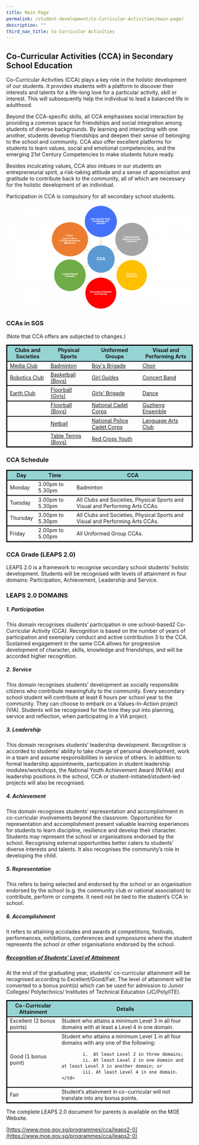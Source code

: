 ```yaml
---
title: Main Page
permalink: /student-development/Co-Curricular-Activities/main-page/
description: ""
third_nav_title: Co Curricular Activities
---
```

## Co-Curricular Activities (CCA) in Secondary School Education

Co-Curricular Activities (CCA) plays a key role in the holistic development of our students. It provides students with a platform to discover their interests and talents for a life-long love for a particular activity, skill or interest. This will subsequently help the individual to lead a balanced life in adulthood.

Beyond the CCA-specific skills, all CCA emphasises social interaction by providing a common space for friendships and social integration among students of diverse backgrounds. By learning and interacting with one another, students develop friendships and deepen their sense of belonging to the school and community. CCA also offer excellent platforms for students to learn values, social and emotional competencies, and the emerging 21st Century Competencies to make students future ready.

Besides inculcating values, CCA also imbues in our students an entrepreneurial spirit, a risk-taking attitude and a sense of appreciation and gratitude to contribute back to the community, all of which are necessary for the holistic development of an individual.

Participation in CCA is compulsory for all secondary school students.

![](/images/cca.png)

### CCAs in SGS
(Note that CCA offers are subjected to changes.)

<style>
table {
  border: 1px solid black;
  border-collapse: collapse;
}
	th {
  background-color: #96D4D4;
	}
	tr  {
	border: 2px solid black;
  border-collapse: collapse;
	}
</style>

<table>
<thead>
  <tr>
    <th><strong>Clubs and Societies</th>
    <th><strong>Physical Sports</th>
    <th><strong>Uniformed Groups</th>
		<th><strong>Visual and Performing Arts</th>
  </tr>
</thead>
<tbody>
  <tr>
    <td><a href="">Media Club</a></td>
    <td><a href="">Badminton</a></td>
    <td><a href="">Boy's Brigade</a></td>
    <td><a href="">Choir</a></td>
  </tr>
  <tr>
    <td><a href="">Robotics Club</a></td>
    <td><a href="">Basketball (Boys)</a></td>
    <td><a href="">Girl Guides</a></td>
		<td><a href="">Concert Band</a></td>
  </tr>
	<tr>
    <td><a href="">Earth Club</a></td>
    <td><a href="">Floorball (Girls)</a></td>
    <td><a href="">Girls' Brigade</a></td>
		<td><a href="">Dance</a></td>
  </tr>
	<tr>
    <td></td>
    <td><a href="">Floorball (Boys)</a></td>
    <td><a href="">National Cadet Corps</a></td>
		<td><a href="">Guzheng Ensemble</a></td>
  </tr>
		<tr>
    <td></td>
    <td><a href="">Netball</a></td>
    <td><a href="">National Police Cadet Corps</a></td>
		<td><a href="">Language Arts Club</a></td>
  </tr>
			<tr>
    <td></td>
    <td><a href="">Table Tennis (Boys)</a></td>
    <td><a href="">Red Cross Youth</a></td>
		<td></td>
  </tr>
</table>

<style>
table {
  border: 1px solid black;
  border-collapse: collapse;
}
	th {
  background-color: #96D4D4;
	}
	tr  {
	border: 2px solid black;
  border-collapse: collapse;
	}
</style>
### CCA Schedule
<table>
<thead>
  <tr>
    <th><strong>Day</th>
    <th><strong>Time</th>
    <th><strong>CCA</th>
  </tr>
</thead>
<tbody>
  <tr>
    <td>Monday</td>
    <td>3.00pm to 5.30pm</td>
    <td>Badminton</td>
  </tr>
	  <tr>
    <td>Tuesday</td>
    <td>3.00pm to 5.30pm</td>
    <td>All Clubs and Societies, Physical Sports and Visual and Performing Arts CCAs.</td>
  </tr>
	  <tr>
    <td>Thursday</td>
    <td>3.00pm to 5.30pm</td>
    <td>All Clubs and Societies, Physical Sports and Visual and Performing Arts CCAs.</td>
  </tr>
		  <tr>
    <td>Friday</td>
    <td>2.00pm to 5.00pm</td>
    <td>All Uniformed Group CCAs.</td>
  </tr>
	</table>
	

### CCA Grade (LEAPS 2.0)
LEAPS 2.0 is a framework to recognise secondary school students’ holistic development. Students will be recognised with levels of attainment in four domains: Participation, Achievement, Leadership and Service.

### LEAPS 2.0 DOMAINS
##### 1. Participation
This domain recognises students’ participation in one school-based2 Co-Curricular Activity (CCA). Recognition is based on the number of years of participation and exemplary conduct and active contribution 3 to the CCA. Sustained engagement in the same CCA allows for progressive development of character, skills, knowledge and friendships, and will be accorded higher recognition.	

##### 2. Service
This domain recognises students’ development as socially responsible citizens who contribute meaningfully to the community. Every secondary school student will contribute at least 6 hours per school year to the community. They can choose to embark on a Values-In-Action project (VIA). Students will be recognised for the time they put into planning, service and reflection, when participating in a VIA project.

##### 3. Leadership
This domain recognises students’ leadership development. Recognition is accorded to students’ ability to take charge of personal development, work in a team and assume responsibilities in service of others. In addition to formal leadership appointments, participation in student leadership modules/workshops, the National Youth Achievement Award (NYAA) and leadership positions in the school, CCA or student-initiated/student-led projects will also be recognised.

##### 4. Achievement
This domain recognises students’ representation and accomplishment in co-curricular involvements beyond the classroom. Opportunities for representation and accomplishment present valuable learning experiences for students to learn discipline, resilience and develop their character. Students may represent the school or organisations endorsed by the school. Recognising external opportunities better caters to students’ diverse interests and talents. It also recognises the community’s role in developing the child.

##### 5. Representation
This refers to being selected and endorsed by the school or an organisation endorsed by the school (e.g. the community club or national association) to contribute, perform or compete. It need not be tied to the student’s CCA in school.

##### 6. Accomplishment
It refers to attaining accolades and awards at competitions, festivals, performances, exhibitions, conferences and symposiums where the student represents the school or other organisations endorsed by the school.

##### <u>Recognition of Students’ Level of Attainment</u>
At the end of the graduating year, students’ co-curricular attainment will be recognised according to Excellent/Good/Fair. The level of attainment will be converted to a bonus point(s) which can be used for admission to Junior Colleges/ Polytechnics/ Institutes of Technical Education (JC/Poly/ITE).

<style>
table {
  border: 1px solid black;
  border-collapse: collapse;
}
	th {
  background-color: #96D4D4;
	}
	tr {
	border: 2px solid black;
  border-collapse: collapse;
	}
</style>

<table>
<thead>
  <tr>
    <th><strong>Co-Curricular Attainment</th>
    <th><strong>Details</th>
  </tr>
</thead>
<tbody>
  <tr>
    <td>Excellent  
(2 bonus points)</td>
    <td>Student who attains a minimum Level 3 in all four domains with at least a Level 4 in one domain.</td>
  </tr>
	  <tr>
    <td>Good  
(1 bonus point)</td>
    <td>Student who attains a minimum Level 1 in all four domains with any one of the following:
			
			i.  At least Level 2 in three domains;
			ii. At least Level 2 in one domain and at least Level 3 in another domain; or
			iii. At least Level 4 in one domain.</td>
  </tr>
		  <tr>
    <td>Fair</td>
    <td>Student’s attainment in co-curricular will not translate into any bonus points.</td>
  </tr>
	</table>
	The complete LEAPS 2.0 document for parents is available on the MOE Website.

[https://www.moe.gov.sg/programmes/cca/leaps2-0](https://www.moe.gov.sg/programmes/cca/leaps2-0)